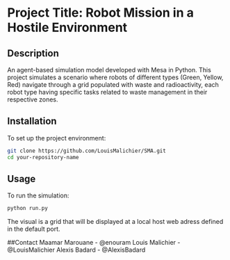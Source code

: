 # Project Title: Robot Mission in a Hostile Environment

## Description
An agent-based simulation model developed with Mesa in Python. This project simulates a scenario where robots of different types (Green, Yellow, Red) navigate through a grid populated with waste and radioactivity, each robot type having specific tasks related to waste management in their respective zones.

## Installation

To set up the project environment:

```bash
git clone https://github.com/LouisMalichier/SMA.git
cd your-repository-name
```

## Usage

To run the simulation:

```bash
python run.py
```
The visual is a grid that will be displayed at a local host web adress defined in the default port.

##Contact
Maamar Marouane - @enouram
Louis Malichier - @LouisMalichier
Alexis Badard - @AlexisBadard
